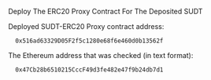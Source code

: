 Deploy The ERC20 Proxy Contract For The Deposited SUDT

  
  
  Deployed SUDT-ERC20 Proxy contract address:
    
      0x516ad63329D05F2f5c1280e68f6e460d0b13562f


  The Ethereum address that was checked (in text format):
  
      0x47Cb28b6510215CccF49d3fe482e47f9b24db7d1
